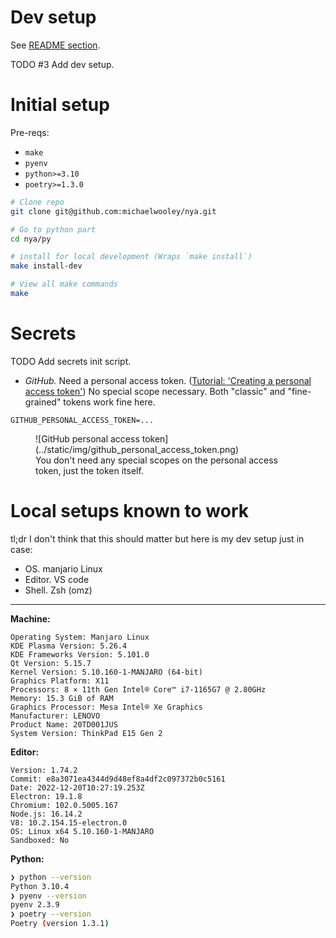# Dev setup

See [README section](https://github.com/michaelwooley/nya/tree/main/py#setup).

TODO #3 Add dev setup.

# Initial setup

Pre-reqs:

- `make`
- `pyenv`
- `python>=3.10`
- `poetry>=1.3.0`

```bash
# Clone repo
git clone git@github.com:michaelwooley/nya.git

# Go to python part
cd nya/py

# install for local development (Wraps `make install`)
make install-dev

# View all make commands
make
```

# Secrets

TODO Add secrets init script.

- _GitHub._ Need a personal access token. ([Tutorial: 'Creating a personal access token'](https://docs.github.com/en/authentication/keeping-your-account-and-data-secure/creating-a-personal-access-token)) No special scope necessary. Both "classic" and "fine-grained" tokens work fine here.


```
GITHUB_PERSONAL_ACCESS_TOKEN=...
```


<figure markdown>
  ![GitHub personal access token](../static/img/github_personal_access_token.png)
  <figcaption>You don't need any special scopes on the personal access token, just the token itself.</figcaption>
</figure>

# Local setups known to work

tl;dr I don't think that this should matter but here is my dev setup just in case:

- OS. manjario Linux
- Editor. VS code
- Shell. Zsh (omz)


---

**Machine:**

```
Operating System: Manjaro Linux
KDE Plasma Version: 5.26.4
KDE Frameworks Version: 5.101.0
Qt Version: 5.15.7
Kernel Version: 5.10.160-1-MANJARO (64-bit)
Graphics Platform: X11
Processors: 8 × 11th Gen Intel® Core™ i7-1165G7 @ 2.80GHz
Memory: 15.3 GiB of RAM
Graphics Processor: Mesa Intel® Xe Graphics
Manufacturer: LENOVO
Product Name: 20TD001JUS
System Version: ThinkPad E15 Gen 2
```

**Editor:**

```
Version: 1.74.2
Commit: e8a3071ea4344d9d48ef8a4df2c097372b0c5161
Date: 2022-12-20T10:27:19.253Z
Electron: 19.1.8
Chromium: 102.0.5005.167
Node.js: 16.14.2
V8: 10.2.154.15-electron.0
OS: Linux x64 5.10.160-1-MANJARO
Sandboxed: No
```

**Python:**

```bash
❯ python --version
Python 3.10.4
❯ pyenv --version
pyenv 2.3.9
❯ poetry --version
Poetry (version 1.3.1)
```